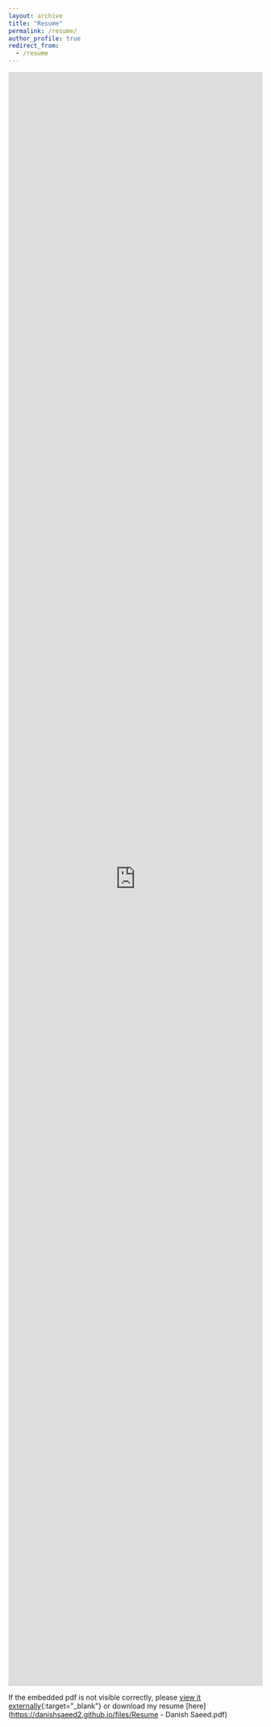 ```yaml
---
layout: archive
title: "Resume"
permalink: /resume/
author_profile: true
redirect_from:
  - /resume
---
```


<embed src="https://danishsaeed2.github.io/files/Resume - Danish Saeed.pdf" type="application/pdf" style="min-height:80vh; width:100%;"/>

If the embedded pdf is not visible correctly, please [view it externally](https://resume.creddle.io/resume/7igwsegsk9o){:target="_blank"} or download my resume [here](https://danishsaeed2.github.io/files/Resume - Danish Saeed.pdf)
